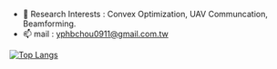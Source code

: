- 🌱 Research Interests : Convex Optimization, UAV Communcation, Beamforming.
- 📫 mail : yphbchou0911@gmail.com.tw


[![Top Langs](https://github-readme-stats.vercel.app/api/top-langs/?username=EricccTaiwan)](https://github.com/anuraghazra/github-readme-stats)

<!---
EricccTaiwan/EricccTaiwan is a ✨ special ✨ repository because its `README.md` (this file) appears on your GitHub profile.
You can click the Preview link to take a look at your changes.
--->
